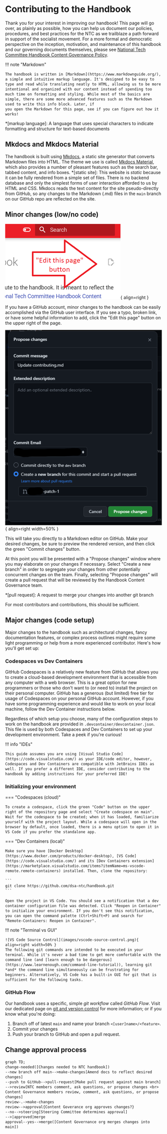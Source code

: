# Contributing to the Handbook

Thank you for your interest in improving our handbook! This page will go over, as plainly as possible, how you can help us document our policies, procedures, and best practices for the NTC as we trailblaze a path forward in support of the socialist movement. For a more formal and democratic perspective on the inception, motivation, and maintenance of this handbook and our governing documents themselves, please see [National Tech Committee Handbook Content Governance Policy](../documents/gov-docs).

!!! note "Markdown"

    The handbook is written in [Markdown](https://www.markdownguide.org/), a simple and intuitive markup language. It's designed to be easy to type and read while translating neatly to HTML, allowing us to be more intentional and organized with our content instead of spending too much time on formatting and styling. While most of the basics are simple, there are some more advanced features such as the Markdown used to write this info block. Later, if                                                       you open the Markdown for this page, see if you can figure out how it works!

*[markup language]: A language that uses special characters to indicate formatting and structure for text-based documents

## Mkdocs and Mkdocs Material

The handbook is built using [Mkdocs](https://www.mkdocs.org/), a static site generator that converts Markdown files into HTML. The theme we use is called [Mkdocs Material](https://squidfunk.github.io/mkdocs-material/), which also provides a number of pleasant features such as the search bar, tabbed content, and info boxes.
*[static site]: This website is *static* because it can be fully rendered from a simple set of files. There is no backend database and only the simplest forms of user interaction afforded to us by HTML and CSS.
Mkdocs reads the text content for the site pseudo-directly from GitHub, so any changes to the Markdown (.md) files in the `main` branch on our GitHub repo are reflected on the site.

## Minor changes (low/no code)

![Edit this page button](images/edit-this-page.png){ align=right }

If you have a GitHub account, minor changes to the handbook can be easily accomplished via the GitHub user interface. If you see a typo, broken link, or have some helpful information to add, click the "Edit this page" button on the upper right of the page.

![Propose Changes](images/propose-changes.png){ align=right width=50% }

This will take you directly to a Markdown editor on GitHub. Make your desired changes, be sure to preview the rendered version, and then click the green "Commit changes" button. 


At this point you will be presented with a "Propose changes" window where you may elaborate on your changes if necessary. Select "Create a new branch" in order to segregate your changes from other potentially concurrent changes on the team. Finally, selecting "Propose changes" will create a pull request that will be reviewed by the Handbook Content Governance team.

*[pull request]: A request to merge your changes into another git branch

For most contributors and contributions, this should be sufficient. 

## Major changes (code setup)

Major changes to the handbook such as architectural changes, fancy documentation features, or complex process outlines might require some light programming or help from a more experienced contributor. Here's how you'll get set up:

### Codespaces vs Dev Containers

GitHub Codespaces is a relatively new feature from GitHub that allows you to create a cloud-based development environment that is accessible from any computer with a web browser. This is a great option for new programmers or those who don't want to (or need to) install the project on their personal computer. GitHub has a generous (but limited) free tier for usage of Codespaces on your personal GitHub account. However, if you have some programming experience and would like to work on your local machine, follow the Dev Container instructions below.

Regardless of which setup you choose, many of the configuration steps to work on the handbook are provided in `.devcontainer/devcontainer.json`. This file is used by both Codespaces and Dev Containers to set up your development environment. Take a peek if you're curious!

!!! info "IDEs"

    This guide assumes you are using [Visual Studio Code](https://code.visualstudio.com/) as your IDE/code editor, however, Codespaces and Dev Containers are compatible with JetBrains IDEs as well. If you prefer a different IDE, consider contributing to the handbook by adding instructions for your preferred IDE!

### Initializing your environment

=== "Codespaces (cloud)"

    To create a codespace, click the green "Code" button on the upper right of the repository page and select "Create codespace on main". Wait for the codespace to be created; when it has loaded, familiarize yourself with the project layout. While a codespace will open in the browser by default, once loaded, there is a menu option to open it in VS Code if you prefer the standalone app.

=== "Dev Containers (local)"

    Make sure you have [Docker Desktop](https://www.docker.com/products/docker-desktop), [VS Code](https://code.visualstudio.com/) and its [Dev Containers extension](https://marketplace.visualstudio.com/items?itemName=ms-vscode-remote.remote-containers) installed. Then, clone the repository:

    ```
    git clone https://github.com/dsa-ntc/handbook.git
    ```
    
    Open the project in VS Code. You should see a notification that a dev container configuration file was detected. Click "Reopen in Container" to initialize your environment. If you don't see this notification, you can open the command palette (Ctrl+Shift+P) and search for "Remote-Containers: Reopen in Container".


!!! note "Terminal vs GUI"

    ![VS Code Source Control](images/vscode-source-control.png){ align=right width=50% }
    The following git commands are intended to be executed in your terminal. While it's never a bad time to get more comfortable with the command line (and [learn enough to be dangerous](https://www.learnenough.com/command-line-tutorial)), learning git *and* the command line simultaneously can be frustrating for beginners. Alternatively, VS Code has a built-in GUI for git that is sufficient for the following tasks.



### GitHub Flow

Our handbook uses a specific, simple *git workflow* called *GitHub Flow*. Visit our dedicated page on [git and version control](../participating/git-review) for more information; or if you know what you're doing:

1. Branch off of latest `main` and name your branch `<[user]name>/<feature>`.
2. Commit your changes
3. Push your branch to GitHub and open a pull request.


## Change approval process
```mermaid
graph TD;
change-needed([Changes needed to NTC handbook])
--new branch off main-->make-changes[Amend docs to reflect desired changes]
--push to GitHub-->pull-request[Make pull request against main branch]
-->review[NTC members comment, ask questions, or propose changes <br> Content Governance members review, comment, ask questions, or propose changes]
review-.->make-changes
review-->approval{Content Goverance org approves changes?}
--no-->steering[Steering Committee determines approval]
-->|approved|merge
approval--yes-->merge([Content Governance org merges changes into main])
```